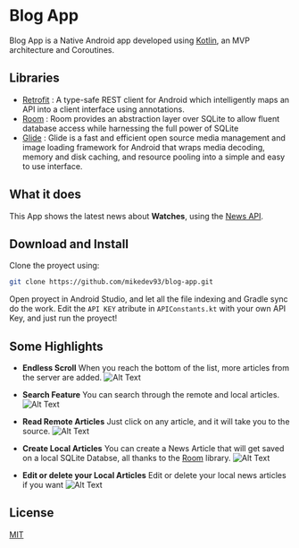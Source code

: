 # Blog App

Blog App is a Native Android app developed using [Kotlin](https://kotlinlang.org/), an MVP architecture and Coroutines.

## Libraries

- [Retrofit](http://square.github.io/retrofit/) : A type-safe REST client for Android which intelligently maps an API into a client interface using annotations.
- [Room](https://developer.android.com/training/data-storage/room/) : Room provides an abstraction layer over SQLite to allow fluent database access while harnessing the full power of SQLite
- [Glide](https://github.com/bumptech/glide) : Glide is a fast and efficient open source media management and image loading framework for Android that wraps media decoding, memory and disk caching, and resource pooling into a simple and easy to use interface.

## What it does

This App shows the latest news about **Watches**, using the [News API](https://newsapi.org/).

## Download and Install
Clone the proyect using:

```bash
git clone https://github.com/mikedev93/blog-app.git
```
Open proyect in Android Studio, and let all the file indexing and Gradle sync do the work.
Edit the ``API KEY`` atribute in ``APIConstants.kt`` with your own API Key, and just run the proyect!

## Some Highlights
* **Endless Scroll**
    When you reach the bottom of the list, more articles from the server are added.
    ![Alt Text](https://media.giphy.com/media/GFwOKyrE1X5zEpXyCQ/giphy.gif)

* **Search Feature**
    You can search through the remote and local articles.
    ![Alt Text](https://media.giphy.com/media/njwaFk4tNu7EzytHXU/giphy.gif)

* **Read Remote Articles**
    Just click on any article, and it will take you to the source.
    ![Alt Text](https://media.giphy.com/media/UEb9q1CHwjVEqTzSHL/giphy.gif)

* **Create Local Articles**
    You can create a News Article that will get saved on a local SQLite Databse, all thanks to the [Room](https://developer.android.com/training/data-storage/room/) library.
    ![Alt Text](https://media.giphy.com/media/H3Yx72ELreJUit6U7q/giphy.gif)

* **Edit or delete your Local Articles**
    Edit or delete your local news articles if you want
    ![Alt Text](https://media.giphy.com/media/r8OX1e1d7b53LE68J4/giphy.gif)




## License
[MIT](https://choosealicense.com/licenses/mit/)